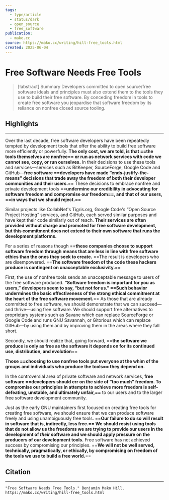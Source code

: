 ```yaml
---
tags:
  - type/article
  - status/dark
  - open_source
  - free_software
publication:
  - mako.cc
source: https://mako.cc/writing/hill-free_tools.html
created: 2025-06-04
---
```

# Free Software Needs Free Tools

> [!abstract] Summary
> Developers committed to open source/free software ideals and principles must also extend them to the tools they use to build their free software. By conceding freedom in tools to create free software you jeopardise that software freedom by its reliance on nonfree closed source tooling. 
## Highlights
---
Over the last decade, free software developers have been repeatedly tempted by development tools that offer the ability to build free software more efficiently or powerfully.
**The only cost, we are told, is that ==the tools themselves are nonfree== or run as network services with code we cannot see, copy, or run ourselves.** In their decisions to use these tools and services—services such as BitKeeper, SourceForge, Google Code and GitHub—**free software ==developers have made “ends-justify-the-means” decisions that trade away the freedom of both their developer communities and their users.**== These decisions to embrace nonfree and private development tools ==**undermine our credibility in advocating for software freedom and compromise our freedom==, and that of our users, ==in ways that we should reject.==**

Similar projects like CollabNet's Tigris.org, Google Code's “Open Source Project Hosting” services, and GitHub, each served similar purposes and have kept their code similarly out of reach. **Their services are often provided without charge and promoted for free software development, but this commitment does not extend to their own software that runs the development platforms.**

For a series of reasons though ==**these companies choose to support software freedom through means that are less in line with free software ethics than the ones they seek to create.** ==The result is developers who are disempowered. ==**The software freedom of the code these hackers produce is contingent on unacceptable exclusivity.**==

First, the use of nonfree tools sends an unacceptable message to users of the free software produced. **“Software freedom is important for you as users,” developers seem to say, “but not for us.” ==Such behavior undermines the basic effectiveness of the strong ethical commitment at the heart of the free software movement.**== As those that are already committed to free software, we should demonstrate that we can succeed—and thrive—using free software. We should support free alternatives to proprietary systems such as Savane which can replace SourceForge or Google Code and runs GNU Savannah, or Gitorious which can replace GitHub—by using them and by improving them in the areas where they fall short.

Secondly, we should realize that, going forward, ==**the software we produce is only as free as the software it depends on for its continued use, distribution, and evolution**==

**Those ==choosing to use nonfree tools put everyone at the whim of the groups and individuals who produce the tools== they depend on.**

In the controversial area of private software and network services, **free software ==developers should err on the side of “too much” freedom. To compromise our principles in attempts to achieve more freedom is self-defeating, unstable, and ultimately unfair,==** to our users and to the larger free software development community.

Just as the early GNU maintainers first focused on creating free tools for creating free software, we should ensure that we can produce software freely and using unambiguously free tools. ==**Our failure to do so will result in software that is, indirectly, less free.== We should resist using tools that do not allow us the freedoms we are trying to provide our users in the development of _their_ software and we should apply pressure on the producers of our development tools.** Free software has not achieved success by compromising our principles. ==**We will not be well served, technically, pragmatically, or ethically, by compromising on freedom of the tools we use to build a free world.**==
## Citation
---
```
"Free Software Needs Free Tools." Benjamin Mako Hill. https://mako.cc/writing/hill-free_tools.html
```
